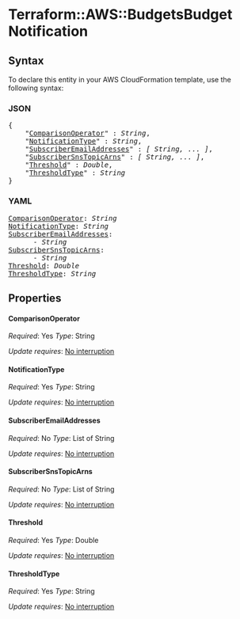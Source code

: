 # Terraform::AWS::BudgetsBudget Notification

## Syntax

To declare this entity in your AWS CloudFormation template, use the following syntax:

### JSON

<pre>
{
    "<a href="#comparisonoperator" title="ComparisonOperator">ComparisonOperator</a>" : <i>String</i>,
    "<a href="#notificationtype" title="NotificationType">NotificationType</a>" : <i>String</i>,
    "<a href="#subscriberemailaddresses" title="SubscriberEmailAddresses">SubscriberEmailAddresses</a>" : <i>[ String, ... ]</i>,
    "<a href="#subscribersnstopicarns" title="SubscriberSnsTopicArns">SubscriberSnsTopicArns</a>" : <i>[ String, ... ]</i>,
    "<a href="#threshold" title="Threshold">Threshold</a>" : <i>Double</i>,
    "<a href="#thresholdtype" title="ThresholdType">ThresholdType</a>" : <i>String</i>
}
</pre>

### YAML

<pre>
<a href="#comparisonoperator" title="ComparisonOperator">ComparisonOperator</a>: <i>String</i>
<a href="#notificationtype" title="NotificationType">NotificationType</a>: <i>String</i>
<a href="#subscriberemailaddresses" title="SubscriberEmailAddresses">SubscriberEmailAddresses</a>: <i>
      - String</i>
<a href="#subscribersnstopicarns" title="SubscriberSnsTopicArns">SubscriberSnsTopicArns</a>: <i>
      - String</i>
<a href="#threshold" title="Threshold">Threshold</a>: <i>Double</i>
<a href="#thresholdtype" title="ThresholdType">ThresholdType</a>: <i>String</i>
</pre>

## Properties

#### ComparisonOperator

_Required_: Yes
_Type_: String

_Update requires_: [No interruption](https://docs.aws.amazon.com/AWSCloudFormation/latest/UserGuide/using-cfn-updating-stacks-update-behaviors.html#update-no-interrupt)

#### NotificationType

_Required_: Yes
_Type_: String

_Update requires_: [No interruption](https://docs.aws.amazon.com/AWSCloudFormation/latest/UserGuide/using-cfn-updating-stacks-update-behaviors.html#update-no-interrupt)

#### SubscriberEmailAddresses

_Required_: No
_Type_: List of String

_Update requires_: [No interruption](https://docs.aws.amazon.com/AWSCloudFormation/latest/UserGuide/using-cfn-updating-stacks-update-behaviors.html#update-no-interrupt)

#### SubscriberSnsTopicArns

_Required_: No
_Type_: List of String

_Update requires_: [No interruption](https://docs.aws.amazon.com/AWSCloudFormation/latest/UserGuide/using-cfn-updating-stacks-update-behaviors.html#update-no-interrupt)

#### Threshold

_Required_: Yes
_Type_: Double

_Update requires_: [No interruption](https://docs.aws.amazon.com/AWSCloudFormation/latest/UserGuide/using-cfn-updating-stacks-update-behaviors.html#update-no-interrupt)

#### ThresholdType

_Required_: Yes
_Type_: String

_Update requires_: [No interruption](https://docs.aws.amazon.com/AWSCloudFormation/latest/UserGuide/using-cfn-updating-stacks-update-behaviors.html#update-no-interrupt)

